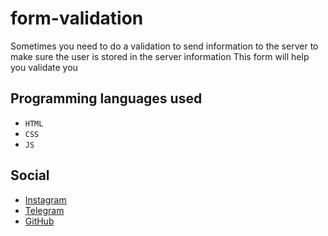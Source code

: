 # form-validation

Sometimes you need to do a validation to send information to the server to make sure the user is stored in the server information   This form will help you validate you

## Programming languages used

- `HTML`
- `CSS`
- `JS`

## Social

-  [Instagram](https://instagram.com/bhrad2006)
-  [Telegram](https://t.me/BehradHashemii)
-  [GitHub](https://github.com/BehradHashemi)
